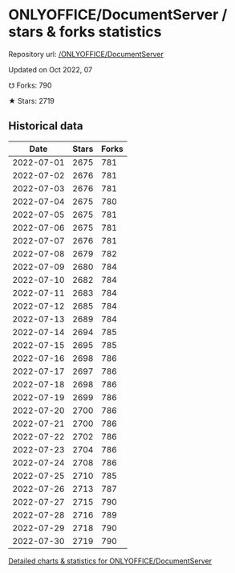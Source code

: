 # ONLYOFFICE/DocumentServer / stars & forks statistics

Repository url: [/ONLYOFFICE/DocumentServer](https://github.com/ONLYOFFICE/DocumentServer)

Updated on Oct 2022, 07

☋ Forks: 790

★ Stars: 2719

## Historical data
| Date | Stars | Forks |
|------|-------|-------|
| 2022-07-01 | 2675 | 781 | 
| 2022-07-02 | 2676 | 781 | 
| 2022-07-03 | 2676 | 781 | 
| 2022-07-04 | 2675 | 780 | 
| 2022-07-05 | 2675 | 781 | 
| 2022-07-06 | 2675 | 781 | 
| 2022-07-07 | 2676 | 781 | 
| 2022-07-08 | 2679 | 782 | 
| 2022-07-09 | 2680 | 784 | 
| 2022-07-10 | 2682 | 784 | 
| 2022-07-11 | 2683 | 784 | 
| 2022-07-12 | 2685 | 784 | 
| 2022-07-13 | 2689 | 784 | 
| 2022-07-14 | 2694 | 785 | 
| 2022-07-15 | 2695 | 785 | 
| 2022-07-16 | 2698 | 786 | 
| 2022-07-17 | 2697 | 786 | 
| 2022-07-18 | 2698 | 786 | 
| 2022-07-19 | 2699 | 786 | 
| 2022-07-20 | 2700 | 786 | 
| 2022-07-21 | 2700 | 786 | 
| 2022-07-22 | 2702 | 786 | 
| 2022-07-23 | 2704 | 786 | 
| 2022-07-24 | 2708 | 786 | 
| 2022-07-25 | 2710 | 785 | 
| 2022-07-26 | 2713 | 787 | 
| 2022-07-27 | 2715 | 790 | 
| 2022-07-28 | 2716 | 789 | 
| 2022-07-29 | 2718 | 790 | 
| 2022-07-30 | 2719 | 790 | 


[Detailed charts & statistics for ONLYOFFICE/DocumentServer](https://reviewgithub.com/rep/ONLYOFFICE/DocumentServer)
